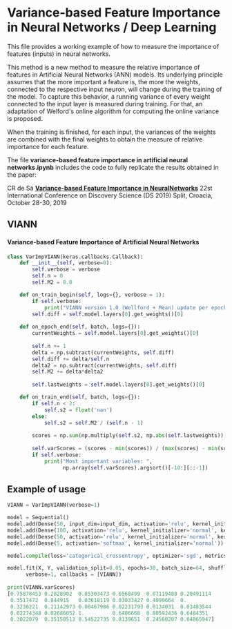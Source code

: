# Variance-based Feature Importance in Neural Networks / Deep Learning

This file provides a working example of how to measure the importance of features (inputs) in neural networks. 

This method is a new method to measure the relative importance of features in Artificial Neural Networks (ANN) models. Its underlying principle assumes that the more important a feature is, the more the weights, connected to the respective input neuron, will change during the training of the model. To capture this behavior, a running variance of every weight connected to the input layer is measured during training. For that, an adaptation of Welford's online algorithm for computing the online variance is proposed.

When the training is finished, for each input, the variances of the weights are combined with the final weights to obtain the measure of relative importance for each feature.

The file **variance-based feature importance in artificial neural networks.ipynb** includes the code to fully replicate the results obtained in the paper:

CR de Sá [**Variance-based Feature Importance in NeuralNetworks**](https://link.springer.com/chapter/10.1007/978-3-030-33778-0_24)
22st International Conference on Discovery Science (DS 2019) Split, Croacia, October 28-30, 2019


## VIANN
#### Variance-based Feature Importance of Artificial Neural Networks
```python
class VarImpVIANN(keras.callbacks.Callback):
    def __init__(self, verbose=0):
        self.verbose = verbose
        self.n = 0
        self.M2 = 0.0

    def on_train_begin(self, logs={}, verbose = 1):
        if self.verbose:
            print("VIANN version 1.0 (Wellford + Mean) update per epoch")
        self.diff = self.model.layers[0].get_weights()[0]
        
    def on_epoch_end(self, batch, logs={}):
        currentWeights = self.model.layers[0].get_weights()[0]
        
        self.n += 1
        delta = np.subtract(currentWeights, self.diff)
        self.diff += delta/self.n
        delta2 = np.subtract(currentWeights, self.diff)
        self.M2 += delta*delta2
            
        self.lastweights = self.model.layers[0].get_weights()[0]

    def on_train_end(self, batch, logs={}):
        if self.n < 2:
            self.s2 = float('nan')
        else:
            self.s2 = self.M2 / (self.n - 1)
        
        scores = np.sum(np.multiply(self.s2, np.abs(self.lastweights)), axis = 1)
        
        self.varScores = (scores - min(scores)) / (max(scores) - min(scores))
        if self.verbose:
            print("Most important variables: ",
                  np.array(self.varScores).argsort()[-10:][::-1])
```
## Example of usage
```python
VIANN = VarImpVIANN(verbose=1)

model = Sequential()
model.add(Dense(50, input_dim=input_dim, activation='relu', kernel_initializer='normal', kernel_regularizer=l2(0.01)))
model.add(Dense(100, activation='relu', kernel_initializer='normal', kernel_regularizer=l2(0.01)))
model.add(Dense(50, activation='relu', kernel_initializer='normal', kernel_regularizer=l2(0.01)))
model.add(Dense(5, activation='softmax', kernel_initializer='normal'))

model.compile(loss='categorical_crossentropy', optimizer='sgd', metrics=['accuracy'])

model.fit(X, Y, validation_split=0.05, epochs=30, batch_size=64, shuffle=True, 
      verbose=1, callbacks = [VIANN])
      
print(VIANN.varScores)
[0.75878453 0.2828902  0.85303473 0.6568499  0.07119488 0.20491114
 0.3517472  0.844915   0.03618119 0.03033427 0.4099664  0.
 0.3236221  0.21142973 0.00467986 0.02231793 0.0134031  0.03483544
 0.02274348 0.02686052 1.         0.6406668  0.80592436 0.6484351
 0.3022079  0.35150513 0.54522735 0.8139651  0.24560207 0.04865947]
```

